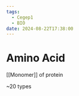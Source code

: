```yaml
---
tags:
  - Cegep1
  - BIO
date: 2024-08-22T17:38:00
---
```


# Amino Acid

[[Monomer]] of protein

~20 types